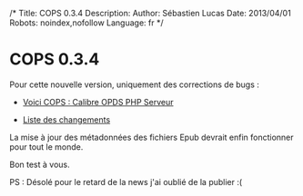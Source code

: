 /*
Title: COPS 0.3.4
Description: 
Author: Sébastien Lucas
Date: 2013/04/01
Robots: noindex,nofollow
Language: fr
*/
# COPS 0.3.4

Pour cette nouvelle version, uniquement des corrections de bugs :

*	[Voici COPS : Calibre OPDS PHP Serveur](/fr/oss/calibre-opds-php-server)

*	[Liste des changements](/fr/oss/calibre-opds-php-server-changelog)

La mise à jour des métadonnées des fichiers Epub devrait enfin fonctionner pour tout le monde.

Bon test à vous.

PS : Désolé pour le retard de la news j'ai oublié de la publier :(

